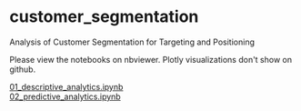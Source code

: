 # customer_segmentation
Analysis of Customer Segmentation for Targeting and Positioning

Please view the notebooks on nbviewer. Plotly visualizations don't show on github.

[01_descriptive_analytics.ipynb](https://nbviewer.jupyter.org/github/YM88/customer_segmentation/blob/master/01_descriptive_analytics.ipynb)  
[02_predictive_analytics.ipynb](https://nbviewer.jupyter.org/github/YM88/customer_segmentation/blob/master/02_predictive_analytics.ipynb)  
